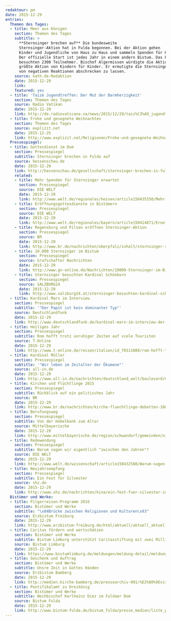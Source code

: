 ```yaml
---
redakteur: pm
date: 2015-12-29
entries:
  Themen des Tages:
  - title: Meer aus Königen
    section: Themen des Tages
    subtitle: >
      **Sternsinger brechen auf** Die bundesweite 
      Sternsinger-Aktion hat in Fulda begonnen. Bei der Aktion gehen
      Kinder und Jugendliche von Haus zu Haus und sammeln Spenden für Kinder in Not.
      Der offizielle Start ist jedes Jahr in einem andern Bistum. Das Programm in Fulda
      besuchten 2300 Teilnehmer. Bischof Algermissen würdigte die Aktion als womöglich
      größte Aktion von Kindern für Kinder. Er ermutigte die Sternsinger, sich nicht
      von negativen Reaktionen abschrecken zu lassen.
    source: kath.de-Redaktion
    date: 2015-12-29
    link: 
    featured: yes
  - title: 'Taizé Jugendtreffen: Der Mut der Barmherzigkeit'
    section: Themen des Tages
    source: Radio Vatikan
    date: 2015-12-29
    link: http://de.radiovaticana.va/news/2015/12/29/taiz%C3%A9_jugendtreffen_in_valencia_der_mut_der_barmherzigkeit/1197480
  - title: Frohe und gesegnete Weihnachten
    section: Themen des Tages
    source: explizit.net
    date: 2015-12-25
    link: http://www.explizit.net/Religionen/Frohe-und-gesegnete-Weihnachten
  Pressespiegel:
  - title: Gottesdienst im Dom
    section: Pressespiegel
    subtitle: Sternsinger brechen in Fulda auf
    source: hessenschau.de
    date: 2015-12-29
    link: http://hessenschau.de/gesellschaft/sternsinger-brechen-in-fulda-auf,sternsinger-100.html
    related:
    - title: Mehr Spenden für Sternsinger erwartet
      section: Pressespiegel
      source: DIE WELT
      date: 2015-12-29
      link: http://www.welt.de/regionales/hessen/article150435350/Mehr-Spenden-fuer-Sternsinger-erwartet.html
    - title: Eröffnungsgottesdienste in Bistümern
      section: Pressespiegel
      source: DIE WELT
      date: 2015-12-29
      link: http://www.welt.de/regionales/bayern/article150414871/Eroeffnungsgottesdienste-in-Bistuemern.html
    - title: Regensburg und Pilsen eröffnen Sternsinger-Aktion
      section: Pressespiegel
      source: BR
      date: 2015-12-29
      link: http://www.br.de/nachrichten/oberpfalz/inhalt/sternsinger-regensburg-pilsen-100.html
    - title: 10.000 Sternsinger im Bistum
      section: Pressespiegel
      source: Grafschafter Nachrichten
      date: 2015-12-29
      link: http://www.gn-online.de/Nachrichten/10000-Sternsinger-im-Bistum-136202.html
    - title: Sternsinger besuchten Kardinal Schönborn
      section: Pressespiegel
      source: SALZBURG24
      date: 2015-12-29
      link: http://www.salzburg24.at/sternsinger-besuchten-kardinal-schoenborn/apa-s24_1427443050
  - title: Kardinal Marx im Interview
    section: Pressespiegel
    subtitle: '"Der Papst ist kein dominanter Typ"'
    source: Deutschlandfunk
    date: 2015-12-29
    link: http://www.deutschlandfunk.de/kardinal-marx-im-interview-der-papst-ist-kein-dominanter-typ.886.de.html?dram:article_id=340548
  - title: Heiliges Jahr
    section: Pressespiegel
    subtitle: Rom hofft trotz unruhiger Zeiten auf viele Touristen
    source: T-Online
    date: 2015-12-29
    link: http://www.t-online.de/reisen/italien/id_76511088/rom-hofft-trotz-unruhiger-zeiten-auf-viele-touristen.html
  - title: Kardinal Müller
    section: Pressespiegel
    subtitle: '"Wir leben im Zeitalter der Ökumene"'
    source: all-in.de
    date: 2015-12-29
    link: http://www.all-in.de/nachrichten/deutschland_welt/boulevard/Glaubenspraefekt-Mueller-Wir-leben-im-Zeitalter-der-Oekumene;art15814,2157050
  - title: Kirchen und Flüchtlinge 2015
    section: Pressespiegel
    subtitle: Rückblick auf ein politisches Jahr
    source: BR
    date: 2015-12-29
    link: http://www.br.de/nachrichten/kirche-fluechtlinge-debatten-100.html
  - title: Berufungsweg
    section: Pressespiegel
    subtitle: Von der Hobelbank zum Altar
    source: Mittelbayerische
    date: 2015-12-29
    link: http://www.mittelbayerische.de/region/schwandorf/gemeinden/nittenau/von-der-hobelbank-zum-altar-22394-art1324253.html
  - title: Redewendung
    section: Pressespiegel
    subtitle: Warum sagen wir eigentlich "zwischen den Jahren"?
    source: DIE WELT
    date: 2015-12-29
    link: http://www.welt.de/wissenschaft/article150432588/Warum-sagen-wir-eigentlich-zwischen-den-Jahren.html
  - title: Neujahrsempfang
    section: Pressespiegel
    subtitle: Ein Fest für Silvester
    source: shz.de
    date: 2015-12-29
    link: http://www.shz.de/nachrichten/kina/ein-fest-fuer-silvester-id12314441.html
  Bistümer und Werke:
  - title: Pilgerreisen-Programm 2016
    section: Bistümer und Werke
    subtitle: "\x84Brücke zwischen Religionen und Kulturen\x93"
    source: Erzbistum Freiburg
    date: 2015-12-29
    link: http://www.erzbistum-freiburg.de/html/aktuell/aktuell_aktuell_u.html?t=e6b4803d147cda17435e5ed9a7a05d71&tto=a7674f1d&&cataktuell=&m=19781&artikel=56469&stichwort_aktuell=&default=true
  - title: Caritas fördern und wertschätzen
    section: Bistümer und Werke
    subtitle: Bistum Limburg unterstützt Caritasstiftung mit zwei Millionen Euro
    source: Bistum Limburg
    date: 2015-12-29
    link: https://www.bistumlimburg.de/meldungen/meldung-detail/meldung/caritasarbeit-foerdern-und-wertschaetzen.html
  - title: Geschenk und Auftrag
    section: Bistümer und Werke
    subtitle: Unsre Zeit in Gottes Händen
    source: Erzbistum Bamberg
    date: 2015-12-29
    link: http://medien.kirche-bamberg.de/pressearchiv-001/%E2%80%9Evision-impossible-unterwegs-im-auftrag-des-herrn%E2%80%9C/a68c2aaf-4c9e-444b-ab03-c1fc8b5fe294?mode=detail&targetComponent=newslist&startDate=12.2015
  - title: Pontifikalamt zu Dreikönig
    section: Bistümer und Werke
    subtitle: Weihbischof Karlheinz Diez im Fuldaer Dom
    source: Bistum Fulda
    date: 2015-12-29
    link: http://www.bistum-fulda.de/bistum_fulda/presse_medien/liste_pressemeldungen/2015/2015_04/bpd_2015_12/bpd_20151229_01_dreikoenig.php
---
```

